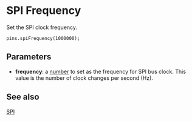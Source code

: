 # SPI Frequency

Set the SPI clock frequency.

```sig
pins.spiFrequency(1000000);
```

## Parameters

* **frequency**: a [number](/types/number) to set as the frequency for SPI bus clock. This value is the number of clock changes per second (Hz).

## See also

[SPI](https://developer.mbed.org/handbook/SPI)
